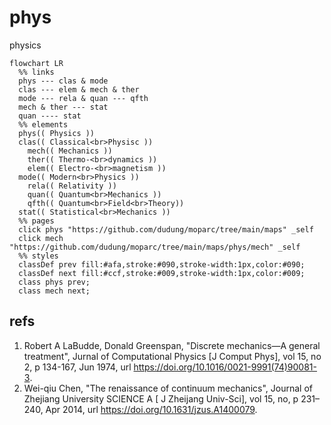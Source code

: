 # phys
physics

```mermaid
flowchart LR
  %% links
  phys --- clas & mode
  clas --- elem & mech & ther
  mode --- rela & quan --- qfth
  mech & ther --- stat
  quan ---- stat
  %% elements
  phys(( Physics ))
  clas(( Classical<br>Physisc ))
    mech(( Mechanics ))
    ther(( Thermo-<br>dynamics ))
    elem(( Electro-<br>magnetism ))
  mode(( Modern<br>Physics ))
    rela(( Relativity ))
    quan(( Quantum<br>Mechanics ))
    qfth(( Quantum<br>Field<br>Theory))
  stat(( Statistical<br>Mechanics ))
  %% pages
  click phys "https://github.com/dudung/moparc/tree/main/maps" _self
  click mech "https://github.com/dudung/moparc/tree/main/maps/phys/mech" _self
  %% styles
  classDef prev fill:#afa,stroke:#090,stroke-width:1px,color:#090;
  classDef next fill:#ccf,stroke:#009,stroke-width:1px,color:#009;
  class phys prev;
  class mech next;
```

## refs
1. Robert A LaBudde, Donald Greenspan, "Discrete mechanics—A general treatment", Jurnal of Computational Physics [J Comput Phys], vol 15, no 2, p 134-167, Jun 1974, url <https://doi.org/10.1016/0021-9991(74)90081-3>.
2. Wei-qiu Chen, "The renaissance of continuum mechanics", Journal of Zhejiang University SCIENCE A [ J Zheijang Univ-Sci],  vol 15, no, p 231–240,  Apr 2014, url <https://doi.org/10.1631/jzus.A1400079>.